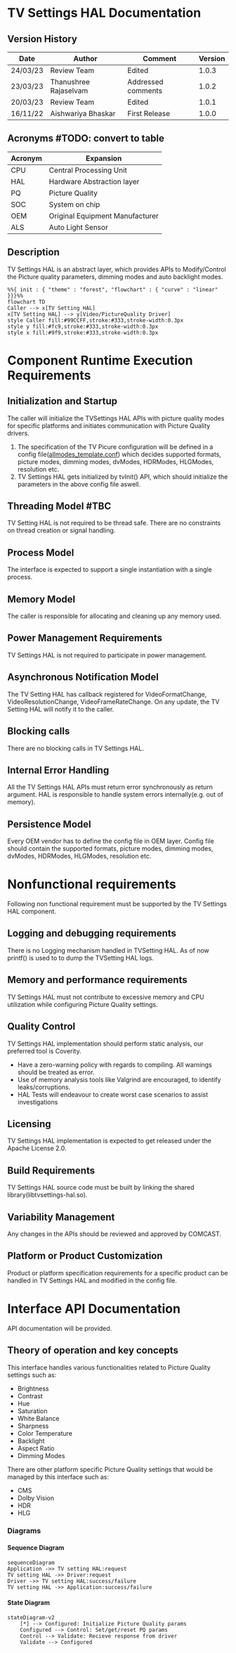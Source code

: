 
# TV Settings HAL Documentation

## Version History

| Date | Author | Comment | Version |
| --- | --------- | --- | --- |
| 24/03/23 | Review Team | Edited | 1.0.3 |
| 23/03/23 | Thanushree Rajaselvam | Addressed comments | 1.0.2 |
| 20/03/23 | Review Team | Edited | 1.0.1 |
| 16/11/22 | Aishwariya Bhaskar | First Release | 1.0.0 |

## Acronyms #TODO: convert to table

| Acronym | Expansion |
| --- | --------- |
| CPU| Central Processing Unit |
| HAL| Hardware Abstraction layer |
| PQ| Picture Quality |
| SOC| System on chip |
| OEM| Original Equipment Manufacturer |
| ALS| Auto Light Sensor |

## Description

TV Settings HAL is an abstract layer, which provides APIs to Modify/Control the Picture quality parameters, dimming modes and auto backlight modes.

```mermaid
%%{ init : { "theme" : "forest", "flowchart" : { "curve" : "linear" }}}%%
flowchart TD
Caller --> x[TV Setting HAL] 
x[TV Setting HAL] --> y[Video/PictureQuality Driver]
style Caller fill:#99CCFF,stroke:#333,stroke-width:0.3px
style y fill:#fc9,stroke:#333,stroke-width:0.3px
style x fill:#9f9,stroke:#333,stroke-width:0.3px
```
	
# Component Runtime Execution Requirements

## Initialization and Startup

The caller will initialize the TVSettings HAL APIs with picture quality modes for specific platforms and initiates communication with Picture Quality drivers.

 1. The specification of the TV Picure configuration will be defined in a config file([allmodes_template.conf](../../configs/allmodes_template.conf)) which decides supported formats, picture modes, dimming modes, dvModes, HDRModes, HLGModes, resolution etc.
 2. TV Settings HAL gets initialized by tvInit() API, which should initialize the parameters in the above config file aswell.

## Threading Model #TBC

TV Setting HAL is not required to be thread safe. 
There are no constraints on thread creation or signal handling. 

## Process Model

The interface is expected to support a single instantiation with a single process.

## Memory Model

The caller is responsible for allocating and cleaning up any memory used.

## Power Management Requirements

TV Settings HAL is not required to participate in power management.

## Asynchronous Notification Model

The TV Setting HAL has callback registered for VideoFormatChange, VideoResolutionChange, VideoFrameRateChange. On any update, the TV Setting HAL will notify it to the caller.

## Blocking calls

There are no blocking calls in TV Settings HAL.

## Internal Error Handling

All the TV Settings HAL APIs must return error synchronously as return argument. HAL is responsible to handle system errors internally(e.g. out of memory).

## Persistence Model

Every OEM vendor has to define the config file in OEM layer.
Config file should contain the supported formats, picture modes, dimming modes, dvModes, HDRModes, HLGModes, resolution etc.

# Nonfunctional requirements

Following non functional requirement must be supported by the TV Settings HAL component.

## Logging and debugging requirements

There is no Logging mechanism handled in TVSetting HAL. As of now printf() is used to to dump the TVSetting HAL logs.

## Memory and performance requirements

TV Settings HAL must not contribute to excessive memory and CPU utilization while configuring Picture Quality settings.

## Quality Control

TV Settings HAL implementation should perform static analysis, our preferred tool is Coverity.

- Have a zero-warning policy with regards to compiling. All warnings should be treated as error.
- Use of memory analysis tools like Valgrind are encouraged, to identify leaks/corruptions.
- HAL Tests will endeavour to create worst case scenarios to assist investigations

## Licensing

TV Settings HAL implementation is expected to get released under the Apache License 2.0. 

## Build Requirements

TV Settings HAL source code must be built by linking the shared library(libtvsettings-hal.so).
  
## Variability Management

Any changes in the APIs should be reviewed and approved by COMCAST.

## Platform or Product Customization

Product or platform specification requirements for a specific product can be handled in TV Settings HAL and modified in the config file.

# Interface API Documentation

API documentation will be provided.

## Theory of operation and key concepts

This interface handles various functionalities related to Picture Quality settings such as:

- Brightness
- Contrast
- Hue
- Saturation
- White Balance
- Sharpness
- Color Temperature
- Backlight 
- Aspect Ratio
- Dimming Modes

There are other platform specific Picture Quality settings that would be managed by this interface such as:

- CMS
- Dolby Vision
- HDR
- HLG

### Diagrams

#### Sequence Diagram

```mermaid
sequenceDiagram
Application ->> TV setting HAL:request
TV setting HAL ->> Driver:request
Driver ->> TV setting HAL:success/failure
TV setting HAL ->> Application:success/failure
```

#### State Diagram

```mermaid
stateDiagram-v2
    [*] --> Configured: Initialize Picture Quality params
    Configured --> Control: Set/get/reset PQ params
    Control --> Validate: Recieve response from driver
    Validate --> Configured
```
